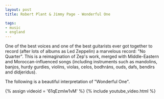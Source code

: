 ```yaml
---
layout: post
title: Robert Plant & Jimmy Page - Wonderful One

tags:
- music
- england
---
```

One of the best voices and one of the best guitarists ever got together to record (after lots of albums as Led Zeppelin) a marvelous record: "No Quarter". This is a reimagination of Zep's work, merged with Middle-Eastern and Moroccan-influenced songs (including instruments such as mandolins, banjos, hurdy gurdies, violins, violas, celos, bodhráns, ouds, dafs, bendirs and didjeridus).

The following is a beautiful interpretation of "Wonderful One".

{% assign videoid = '61qEzmlw1vM' %}
{% include youtube_video.html %}
